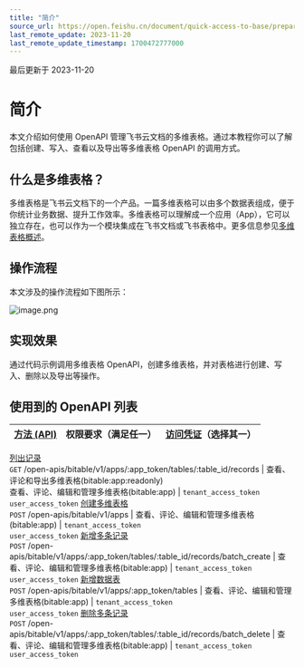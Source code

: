 ```yaml
---
title: "简介"
source_url: https://open.feishu.cn/document/quick-access-to-base/preparation
last_remote_update: 2023-11-20
last_remote_update_timestamp: 1700472777000
---
```

最后更新于 2023-11-20

# 简介

本文介绍如何使用 OpenAPI 管理飞书云文档的多维表格。通过本教程你可以了解包括创建、写入、查看以及导出等多维表格 OpenAPI 的调用方式。

## 什么是多维表格？

多维表格是飞书云文档下的一个产品。一篇多维表格可以由多个数据表组成，便于你统计业务数据、提升工作效率。多维表格可以理解成一个应用（App），它可以独立存在，也可以作为一个模块集成在飞书文档或飞书表格中。更多信息参见[多维表格概述](https://open.feishu.cn/document/ukTMukTMukTM/uUDN04SN0QjL1QDN/bitable-overview)。

## 操作流程

本文涉及的操作流程如下图所示：

![image.png](https://sf3-cn.feishucdn.com/obj/open-platform-opendoc/313fbcc7379b24983ca27634bd4dc33e_cYYFDKxTRc.png?height=208&lazyload=true&width=492)

## 实现效果

通过代码示例调用多维表格 OpenAPI，创建多维表格，并对表格进行创建、写入、删除以及导出等操作。
<md-video src="//sf3-cn.feishucdn.com/obj/open-platform-opendoc/292dbe746195c8298cde06d740ae101c_GhBqwZhVUN.mp4" poster="//sf3-cn.feishucdn.com/obj/open-platform-opendoc/e631899631811de74809e018f3ba2e4f_8oPFCWza5F.png?lazyload=true&width=3570&height=1888?lazyload=true&width=1356&height=660" width="80%"/>

## 使用到的 OpenAPI 列表

**[方法 (API)](https://open.feishu.cn/document/ukTMukTMukTM/uITNz4iM1MjLyUzM)** | 权限要求（满足任一） | **[访问凭证](https://open.feishu.cn/document/ukTMukTMukTM/uMTNz4yM1MjLzUzM)（选择其一）**
--- | --- | ---
[列出记录](https://open.feishu.cn/document/uAjLw4CM/ukTMukTMukTM/reference/bitable-v1/app-table-record/list)  
   `GET` /open-apis/bitable/v1/apps/:app_token/tables/:table_id/records | 查看、评论和导出多维表格(bitable:app:readonly)  
  查看、评论、编辑和管理多维表格(bitable:app) | `tenant_access_token`  
`user_access_token`
[创建多维表格](https://open.feishu.cn/document/uAjLw4CM/ukTMukTMukTM/reference/bitable-v1/app/create)  
`POST` /open-apis/bitable/v1/apps | 查看、评论、编辑和管理多维表格(bitable:app) | `tenant_access_token`  
`user_access_token`
[新增多条记录](https://open.feishu.cn/document/uAjLw4CM/ukTMukTMukTM/reference/bitable-v1/app-table-record/batch_create)  
`POST` /open-apis/bitable/v1/apps/:app_token/tables/:table_id/records/batch_create | 查看、评论、编辑和管理多维表格(bitable:app) | `tenant_access_token`  
`user_access_token`
[新增数据表](https://open.feishu.cn/document/uAjLw4CM/ukTMukTMukTM/reference/bitable-v1/app-table/create)  
`POST` /open-apis/bitable/v1/apps/:app_token/tables | 查看、评论、编辑和管理多维表格(bitable:app) | `tenant_access_token`  
`user_access_token`
[删除多条记录](https://open.feishu.cn/document/uAjLw4CM/ukTMukTMukTM/reference/bitable-v1/app-table-record/batch_delete)  
`POST` /open-apis/bitable/v1/apps/:app_token/tables/:table_id/records/batch_delete | 查看、评论、编辑和管理多维表格(bitable:app) | `tenant_access_token`  
`user_access_token`
